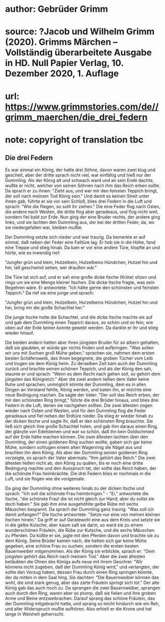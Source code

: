 # author: Gebrüder Grimm
# source: ?Jacob und Wilhelm Grimm (2020). Grimms Märchen – Vollständig überarbeitete Ausgabe in HD. Null Papier Verlag, 10. Dezember 2020, 1. Auflage
# url: https://www.grimmstories.com/de//grimm_maerchen/die_drei_federn
# note: copyright of translation tbc

## Die drei Federn 

Es war einmal ein König, der hatte drei Söhne, davon waren zwei klug und
gescheit, aber der dritte sprach nicht viel, war einfältig und hieß nur
der Dummling. Als der König alt und schwach ward und an sein Ende
dachte, wußte er nicht, welcher von seinen Söhnen nach ihm das Reich
erben sollte. Da sprach er zu ihnen: "Zieht aus, und wer mir den
feinsten Teppich bringt, der soll nach meinem Tod König sein." Und
damit es keinen Streit unter ihnen gab, führte er sie vor sein Schloß,
blies drei Federn in die Luft und sprach: "Wie die fliegen, so sollt
ihr ziehen." Die eine Feder flog nach Osten, die andere nach Westen,
die dritte flog aber geradeaus, und flog nicht weit, sondern fiel bald
zur Erde. Nun ging der eine Bruder rechts, der andere ging links, und
sie lachten den Dummling aus, der bei der dritten Feder, da, wo sie
niedergefallen war, bleiben mußte.

Der Dummling setzte sich nieder und war traurig. Da bemerkte er auf
einmal, daß neben der Feder eine Falltüre lag. Er hob sie in die Höhe,
fand eine Treppe und stieg hinab. Da kam er vor eine andere Türe,
klopfte an und hörte, wie es inwendig rief:

"Jungfer grün und klein,
Hutzelbein,
Hutzelbeins Hündchen,
Hutzel hin und her,
laß geschwind sehen, wer draußen wär."

Die Türe tat sich auf, und er sah eine große dicke Itsche (Kröte) sitzen
und rings um sie eine Menge kleiner Itschen. Die dicke Itsche fragte,
was sein Begehren wäre. Er antwortete: "Ich hätte gerne den schönsten
und feinsten Teppich." Da rief sie eine junge und sprach:

"Jungfer grün und klein,
Hutzelbein,
Hurzelbeins Hündchen,
Hutzel hin und her,
bring mir die große Schachtel her."

Die junge Itsche holte die Schachtel, und die dicke Itsche machte sie
auf und gab dem Dummling einen Teppich daraus, so schön und so fein, wie
oben auf der Erde keiner konnte gewebt werden. Da dankte er ihr und
stieg wieder hinauf.

Die beiden andern hatten aber ihren jüngsten Bruder für so albern
gehalten, daß sie glaubten, er würde gar nichts finden und aufbringen.
"Was sollen wir uns mit Suchen groß Mühe geben," sprachen sie, nahmen
dem ersten besten Schäfersweib, das ihnen begegnete, die groben Tücher
vom Leib und trugen sie dem König heim. Zu derselben Zeit kam auch der
Dummling zurück und brachte seinen schönen Teppich, und als der König
den sah, staunte er und sprach: "Wenn es dem Recht nach gehen soll, so
gehört dem jüngsten das Königreich." Aber die zwei andern ließen dem
Vater keine Ruhe und sprachen, unmöglich könnte der Dummling, dem es in
allen Dingen an Verstand fehlte, König werden, und baten ihn, er möchte
eine neue Bedingung machen. Da sagte der Vater: "Der soll das Reich
erben, der mir den schönsten Ring bringt," führte die drei Brüder
hinaus, und blies drei Federn in die Luft, denen sie nachgehen sollten.
Die zwei ältesten zogen wieder nach Osten und Westen, und für den
Dummling flog die Feder geradeaus und fiel neben der Erdtüre nieder. Da
stieg er wieder hinab zu der dicken Itsche und sagte ihr, daß er den
schönsten Ring brauchte. Sie ließ sich gleich ihre große Schachtel
holen, und gab ihm daraus einen Ring, der glänzte von Edelsteinen und
war so schön, daß ihn kein Goldschmied auf der Erde hätte machen können.
Die zwei ältesten lachten über den Dummling, der einen goldenen Ring
suchen wollte, gaben sich gar keine Mühe, sondern schlugen einem alten
Wagenring die Nägel aus und brachten ihn dem König. Als aber der
Dummling seinen goldenen Ring vorzeigte, so sprach der Vater abermals:
"Ihm gehört das Reich." Die zwei ältesten ließen nicht ab, den König
zu quälen, bis er noch eine dritte Bedingung machte und den Ausspruch
tat, der sollte das Reich haben, der die schönste Frau heimbrächte. Die
drei Federn blies er nochmals in die Luft, und sie flogen wie die
vorigemale.

Da ging der Dummling ohne weiteres hinab zu der dicken Itsche und
sprach: "Ich soll die schönste Frau heimbringen." - "Ei," antwortete
die Itsche, "die schönste Frau! die ist nicht gleich zur Hand, aber du
sollst sie doch haben." Sie gab ihm eine ausgehöhlte gelbe Rübe mit
sechs Mäuschen bespannt. Da sprach der Dummling ganz traurig: "Was soll
ich damit anfangen?" Die Itsche antwortete: "Setze nur eine von meinen
kleinen Itschen hinein." Da griff er auf Geratewohl eine aus dem Kreis
und setzte sie in die gelbe Kutsche, aber kaum saß sie darin, so ward
sie zu einem wunderschönen Fräulein, die Rübe zur Kutsche, und die sechs
Mäuschen zu Pferden. Da küßte er sie, jagte mit den Pferden davon und
brachte sie zu dem König. Seine Brüder kamen nach, die hatten sich gar
keine Mühe gegeben, eine schöne Frau zu suchen, sondern die ersten
besten Bauernweiber mitgenommen. Als der König sie erblickte, sprach er:
"Dem jüngsten gehört das Reich nach meinem Tod." Aber die zwei
ältesten betäubten die Ohren des Königs aufs neue mit ihrem Geschrei:
"Wir könnens nicht zugeben, daß der Dummling König wird," und
verlangten, der sollte den Vorzug haben, dessen Frau durch einen Ring
springen könnte, der da mitten in dem Saal hing. Sie dachten: "Die
Bauernweiber können das wohl, die sind stark genug, aber das zarte
Fräulein springt sich tot." Der alte König gab das auch noch zu. Da
sprangen die zwei Bauernweiber, sprangen auch durch den Ring, waren aber
so plump, daß sie fielen und ihre groben Arme und Beine entzweibrachen.
Darauf sprang das schöne Fräulein, das der Dummling mitgebracht hatte,
und sprang so leicht hindurch wie ein Reh, und aller Widerspruch mußte
aufhören. Also erhielt er die Krone und hat lange in Weisheit
geherrscht.
